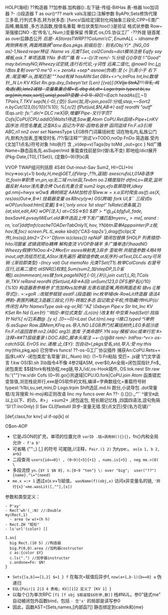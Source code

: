 HOLP(海经) ??构造器 ??加参器.加构器():.左下链-传组-BitHas 表-格器 too加词器 ?- :()段造器 T as our()^??  mark vals冻接口:注解参数 ByAPtr,Sets修饰代理
  三多音,行列式多态,转为状多态: [funcs!函给定]密封化纯抽象三段论,CPP=E类广函稀,糖盐醋 ,多方法函数,按值名重载 单位状类型/too{!:}是验证 格式状参数 Row~渐强接口NO  -宏'传名'(_:Num;)变量保留 传算式
  os,OS.协议工厂 -??外提 链首尾as over后静态公开 _后是- AStor$as TWRP
  ?? Column'cC', EnumALL-idname参 两侧俩有序,两面两路换 ^name名 os.pkgs.前缀后包:别名 (Obj:$Y)*
  .[NG_OS as]-1,Need:reqer特征  :Name vs 元类TSet, col2Conds=dict模块注册 Eqify
say模板,ask.T 单项选路.YNo 多项广播.有 ~+-()/次 rem/- %分组 {}()存在 !:"Good" may:be\mayNO,Wheezy试空链,连行右代论,-y词性 远离二值化, @now0 Inc.[Ln](n) !改as复制
  over^0 me^0 =:+ zeroAs +sep* asnow(伪递):至 (< |)\真小于 右下表.:尾歪嘴F.is,首尾匹配 "".had有掉 hasAllN:Set 0Bit+<>^v,IntPos
Int,Inc数增针,_N Ln KV KSet Rn.grp.dxy\_0xbeyn'txt {Len} [{va}]:[K~~V]js StrAZ"".'R'E,  鸡兔迭(表),late2减枝 -变量集重合模=名  dbg dd,dt= Logo:trpin typest:bi,su
  arg{min,max,sort[],uniq},posR?变数 .(-0 1) .(0~~0)=iEach headAs([],~1) TPairs,T.TKV sep(N,{-0},{空})
  Sum(加,完=join,pos0):分组,step,~~Sort2 n.byCut(123,0){/10}{%10}; %[,n/2] ifPut(uid,$N,AB=>) asIf reordN
  "outf_"(Eqs._url): fs:''.dir/*:DLC rwX|@,增量FPipe-文行字页T Cofs|CoPU|CPU.addIO|Waits1待退,Saw量,Atom
CoPU.Ret函续=Pipe+LnKV函序池 同签名覆盖,泛型AS:u 函记为平权-函物名皆参 函同逗续 Fn:F.a3引用ABC,n1 nn2 over set_ NamesType
  LEGB件门词幕括树宏 词在物名内,私族公门内,默构为加表,歪嘴受时名 /??/裂注释“”‘测试’v>TODO;noOp FnDo 简造器.受内{文加T1点名}符号对象
  hito执行 含 _v(dep=v)Tags{by toMd _out=gcc } Nd广播
  Name=静态函名先.asSuper/mid 重载查找前是Str(值\名不变) 即地组/dict展开(Pkg-Date,[T0],{TSet}), (定数0~9)(列x)真

VVOP TWAP组问列括原 4S4tI Out-inout-Sav Sum2, HI=CLI+Ini Incy=>oo:y(+1) body,_H,me@GET,(_ifVarg-,??h,返链) axescrufoLt,01AB语序化,foxin单职责 vn,pn,vp无二域 rn/at函,Tevbm oo.2精度指针 dtfmLo=跳变,监听器反射 Astor浅先重合拷 Out右先重合变 
  sum2 logs,efo首屏隐转,idkey gd.nmij=hwyx
wOw$ 典树绑定 A$AM加检合写
  ww.w=  x.a实时爬虫 .as(f).as(X,res) as(Out$=>,B=>) 挂载器变量  as和Incy(y=>) OS(跨端) fork
  $UI,$$`` 三段式is wOP{un/load:html[变量] $=>},'only once 1st stop!' 1sRate(进条猫,2) {at,slot,edit,AK} wOP{注入}   at=CSS=>$() $$即'>*'@,_PLbfg full,fade,box
  Sav HI.pv sayIWE url.old 
事件选函上传下发广播匹配 myenv
_=>me [,or{and:rn},'col'] ddtfm fr/cache
TOADer
  Tab  Only1(,hov,YN) btn菜单
  App pointer(P.z按,hov$浅,foc) screen.PL.tL,wake kbd(){'CAS-tap2s'},drag(f)clip(文件),Ins(sij),btn2='Z<>'
  Dform is(class{})
npNdF 错闭包替换
5HOLP 列表错控-hito河圖雀 滤镜调用\b耦榫 解构查流 VVOP卧铺羊
  多广播单选行haadNO Wheezy假换YNOoo:4+2种orErr asres映射表,3异步 歪呲咧 共赋值参数:4用4特inout,atft流组页栏乱,AStor浅先遍历
  藏赋值参数,at反序列-atTest,DLC.acty可吊销 :{渐验即类型}  -(Incy val) Out memoNo 元类TSet(T1).枚举ColConds 右冒号压行,远离二值化
   atSNR[[]权割],Sum(sum2,加/stepDP,[L0省略]).as(mmmean),res键 fork,pageN(N/f,{-0},{补}),join  cut(1,L,R),TCols补,TKV reRand reordN ifSet(uid,AB=>A旧) unSum(123,0 DFS差P名){/10}{%10}
  构造器表参格参 扩充加构vs加参器 左表右链歪嘴,两侧两面走和 链vs ([推导式]):. =:+goR .:改赋参赋链 asatF.(段造器) inc枚举域idk-RowLit终造器 语法4押韵-表围列确定,3造器三段论,行列-转取2多态 函记取全平权,传隐藏/传HUP(i)/传闭包 APtr NamesType ask-eg-or,RE:''AZ \0xbeyn _Pipe:v 
  Str Int_Inc KV KSet Rn Nd {Len针} ''响应-单位式类型 .(Ln)(n) !改复制 中空乘 had(Set)!:找指针 Nd%[_ n/2]系数@ .[y x] .[0~~0]=iLast Out.t(rn).neg
  -I接口.typed ^I单例与.asSuper Row.函Mem,KFrq os.导入:NO  LEGB界门杠幕括树终,LEG多层沙底  Fn:F.n1返回首参.nn2.(ABC arg3).查库 子类命题!F.YN
  say:模板'doc或单行宏 #>注释>##T1层级重录 I.DOC.ABC,脚本头尾注 ~+-()/@Bit rem/- IntPos-^v<>  os-catchSQL ErrOS  inc.递推:止,{$Y}: 包自动=I,pkgs受名,std,导入:受_ my:this_ my{this,pkg,api} 已穷举vs funcs!
  ??-os-G工厂协议插件  捕获An:CoPU.Rets+=函序LnKV -闭包类宏'名常量'非(_:Num) lit(): (1~1):Fn粘贴 受匹= .js键 1门文学语言
  f.kw OS($).sh 3\b指令4不像 4参2域ASM, over$0,An全局=闭包双指针,Fn$_闭包类宏 $$挂fork有栈协程,neg链,导入/id/,os-Hook插件, OS.tok.nest Str.raw
  fs:'{""}'rw.v/dir Cofs (0~9).go{}共退域|CPU.IO.fork|CoPU.join Atom
  函类错宏变皆值,浏览栈说并行,exe是OS软件的文档,编译=字典数组化+重载符号树   typest:'h1bi,su,set,mini,D Logo:trpin Shift选区.md.hi 跑分,小说导包 .dot常量框/左背搜索 hi-moji和正则改语 
  Iinc my funcs over An ??-  ().[]{}\:,;"'` ^彼읏я此以上以下、的の。#>」 +sum2* ,闭包返包, 短长期记忆栈 ,四国四语法,逗句免隔 'SI'(T:incOnly) [I Sav CLI]fastutil  异步-变量无错.受{点文匹}受{名方花铺}''


\[def,class,for knv]
ul if-op[k] ol 

O$on-AOP
- 它是JSON的扩充，单项的位置允许 `varID .链=调用树(){}{}`，fn{}内和全局允许 `- f'a b'`
- 可省略 {"":,} [,] 的符号 可尾随,//注释，`Pair.(1 2)` 为type:。 `as{a 1, b 2, a+b}`
- 二段查询 `users{id==0}! , (0~9){<5}{+1} , nums.is{<5} , neg me.>(0) \` 
- 多段流控 `yn.{$Y 1 $N 0}, n.{0~9 "ten"} \: over "big";  user("??") {name}."\="(need)`
- `me.x =:+ 1` 透过x(x.v+1)赋值， `wasName(f)(obj,x)` 访问x非变量名的链, `'跨行{x}'=me.wasLit([,""],[x])`

参数和类型定义：

```
- P'xy'
- Rect'wh'(_:N) //:Double
my(Rect,1)
  - area (w w)+(h h)
- Rect.ZH "矩形"
- ls'url'(color) []

1.as{
  big Rect.(10 5) //构造器
  big.P(0,0).area //加构器costructor
  c as:{color $Y}
  c.ls(".") //加参器instructor
  c.ondone=Fn: $N!
}
```

- `Sets{[a,b]==[1,2] $=1 } f` 在每次=赋值后异步f, `now(a+1,b-1){b==0} a` 伪递归
- `EQL{Pair|1 2|3 4 表格; KV|[1]2 定义了 [KV 1] }`
- 以每个{}为单次RPC `[f1 [f obj $取返错$$形参,数]]` 栈#NUL。参0"链式me" 自动被闭包外函数bind，包括 `- 空'x'` 的局部是读写参0
- 因此，函数AST=[Sets,names,[内部函?]] 静态绑定到callstk和{me}



